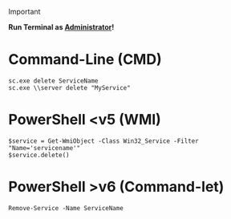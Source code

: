> [!IMPORTANT]
> **Run Terminal as <ins>Administrator</ins>!**

 
# Command-Line (CMD)

```
sc.exe delete ServiceName 
sc.exe \\server delete "MyService" 
```

# PowerShell <v5 (WMI) 

```
$service = Get-WmiObject -Class Win32_Service -Filter "Name='servicename'" 
$service.delete() 
```

# PowerShell >v6 (Command-let)

```
Remove-Service -Name ServiceName 
```
 


 
